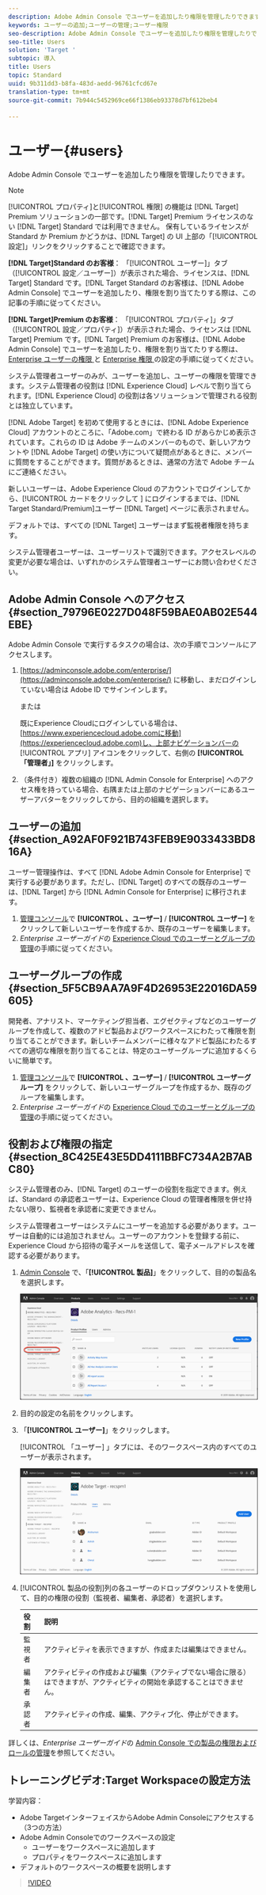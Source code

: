 ```yaml
---
description: Adobe Admin Console でユーザーを追加したり権限を管理したりできます。
keywords: ユーザーの追加;ユーザーの管理;ユーザー権限
seo-description: Adobe Admin Console でユーザーを追加したり権限を管理したりできます。
seo-title: Users
solution: 'Target '
subtopic: 導入
title: Users
topic: Standard
uuid: 9b311dd3-b8fa-483d-aedd-96761cfcd67e
translation-type: tm+mt
source-git-commit: 7b944c5452969ce66f1386eb93378d7bf612beb4

---
```



# ユーザー{#users}

Adobe Admin Console でユーザーを追加したり権限を管理したりできます。

>[!NOTE]
>
>[!UICONTROL プロパティ]と[!UICONTROL 権限] の機能は [!DNL Target] Premium ソリューションの一部です。[!DNL Target] Premium ライセンスのない [!DNL Target] Standard では利用できません。
>保有しているライセンスが Standard か Premium かどうかは、[!DNL Target] の UI 上部の「[!UICONTROL 設定]」リンクをクリックすることで確認できます。
>
>**[!DNL Target]Standard のお客様**： 「[!UICONTROL ユーザー]」タブ（[!UICONTROL 設定／ユーザー]）が表示された場合、ライセンスは、[!DNL Target] Standard です。[!DNL Target Standard のお客様は、[!DNL Adobe Admin Console] でユーザーを追加したり、権限を割り当てたりする際は、この記事の手順に従ってください。
>
>**[!DNL Target]Premium のお客様**： 「[!UICONTROL プロパティ]」タブ（[!UICONTROL 設定／プロパティ]）が表示された場合、ライセンスは [!DNL Target] Premium です。[!DNL Target] Premium のお客様は、[!DNL Adobe Admin Console] でユーザーを追加したり、権限を割り当てたりする際は、[ Enterprise ユーザーの権限 ](/help/administrating-target/c-user-management/property-channel/property-channel.md) と [Enterprise 権限 ](/help/administrating-target/c-user-management/property-channel/properties-overview.md) の設定の手順に従ってください。

システム管理者ユーザーのみが、ユーザーを追加し、ユーザーの権限を管理できます。システム管理者の役割は [!DNL Experience Cloud] レベルで割り当てられます。[!DNL Experience Cloud] の役割は各ソリューションで管理される役割とは独立しています。

[!DNL Adobe Target] を初めて使用するときには、[!DNL Adobe Experience Cloud] アカウントのところに、「Adobe.com」で終わる ID があらかじめ表示されています。これらの ID は Adobe チームのメンバーのもので、新しいアカウントや [!DNL Adobe Target] の使い方について疑問点があるときに、メンバーに質問をすることができます。質問があるときは、通常の方法で Adobe チームにご連絡ください。

新しいユーザーは、Adobe Experience Cloud のアカウントでログインしてから、[!UICONTROL  カードをクリックして ] にログインするまでは、[!DNL Target Standard/Premium]ユーザー [!DNL Target] ページに表示されません。

デフォルトでは、すべての [!DNL Target] ユーザーはまず監視者権限を持ちます。

システム管理者ユーザーは、ユーザーリストで識別できます。アクセスレベルの変更が必要な場合は、いずれかのシステム管理者ユーザーにお問い合わせください。

## Adobe Admin Console へのアクセス {#section_79796E0227D048F59BAE0AB02E544EBE}

Adobe Admin Console で実行するタスクの場合は、次の手順でコンソールにアクセスします。

1. [https://adminconsole.adobe.com/enterprise/](https://adminconsole.adobe.com/enterprise/) に移動し、まだログインしていない場合は Adobe ID でサインインします。

   または

   既にExperience Cloudにログインしている場合は、 [https://www.experiencecloud.adobe.comに移動](https://experiencecloud.adobe.com)し、上部ナビゲーションバーの [!UICONTROL アプリ] アイコンをクリックして、右側の **[!UICONTROL 「管理者」]** をクリックします。

1. （条件付き）複数の組織の [!DNL Admin Console for Enterprise] へのアクセス権を持っている場合、右隅または上部のナビゲーションバーにあるユーザーアバターをクリックしてから、目的の組織を選択します。

## ユーザーの追加 {#section_A92AF0F921B743FEB9E9033433BD816A}

ユーザー管理操作は、すべて [!DNL Adobe Admin Console for Enterprise] で実行する必要があります。ただし、[!DNL Target] のすべての既存のユーザーは、[!DNL Target] から [!DNL Admin Console for Enterprise] に移行されます。

1. [管理コンソール](../../../administrating-target/c-user-management/c-user-management/user-management.md#section_79796E0227D048F59BAE0AB02E544EBE)で **[!UICONTROL 、ユーザー]** / **[!UICONTROL ユーザー]** をクリックして新しいユーザーを作成するか、既存のユーザーを編集します。
1. *Enterprise ユーザーガイド*の [Experience Cloud でのユーザーとグループの管理](https://helpx.adobe.com/enterprise/help/users.html)の手順に従ってください。

## ユーザーグループの作成 {#section_5F5CB9AA7A9F4D26953E22016DA59605}

開発者、アナリスト、マーケティング担当者、エグゼクティブなどのユーザーグループを作成して、複数のアドビ製品およびワークスペースにわたって権限を割り当てることができます。新しいチームメンバーに様々なアドビ製品にわたるすべての適切な権限を割り当てることは、特定のユーザーグループに追加するくらいに簡単です。

1. [管理コンソール](../../../administrating-target/c-user-management/c-user-management/user-management.md#section_79796E0227D048F59BAE0AB02E544EBE)で **[!UICONTROL 、ユーザー]** / **[!UICONTROL ユーザーグループ]** をクリックして、新しいユーザーグループを作成するか、既存のグループを編集します。
1. *Enterprise ユーザーガイド*の [Experience Cloud でのユーザーとグループの管理](https://helpx.adobe.com/enterprise/help/users.html)の手順に従ってください。

## 役割および権限の指定 {#section_8C425E43E5DD4111BBFC734A2B7ABC80}

システム管理者のみ、[!DNL Target] のユーザーの役割を指定できます。例えば、Standard の承認者ユーザーは、Experience Cloud の管理者権限を併せ持たない限り、監視者を承認者に変更できません。

システム管理者ユーザーはシステムにユーザーを追加する必要があります。ユーザーは自動的には追加されません。ユーザーのアカウントを登録する前に、Experience Cloud から招待の電子メールを送信して、電子メールアドレスを確認する必要があります。

1. [Admin Console](../../../administrating-target/c-user-management/c-user-management/user-management.md#section_79796E0227D048F59BAE0AB02E544EBE) で、「**[!UICONTROL 製品]**」をクリックして、目的の製品名を選択します。

   ![「製品」タブ](/help/administrating-target/c-user-management/c-user-management/assets/workspace-new.png)

1. 目的の設定の名前をクリックします。
1. 「**[!UICONTROL ユーザー]**」をクリックします。

   [!UICONTROL 「ユーザー] 」タブには、そのワークスペース内のすべてのユーザーが表示されます。

   ![設定ユーザー](/help/administrating-target/c-user-management/c-user-management/assets/configuration_users-new.png)

1. [!UICONTROL 製品の役割]列の各ユーザーのドロップダウンリストを使用して、目的の権限の役割（監視者、編集者、承認者）を選択します。

   | 役割 | 説明 |
   |--- |--- |
   | 監視者 | アクティビティを表示できますが、作成または編集はできません。 |
   | 編集者 | アクティビティの作成および編集（アクティブでない場合に限る）はできますが、アクティビティの開始を承認することはできません。 |
   | 承認者 | アクティビティの作成、編集、アクティブ化、停止ができます。 |

詳しくは、*Enterprise ユーザーガイド*の [Admin Console での製品の権限およびロールの管理](https://helpx.adobe.com/enterprise/help/manage-permissions-and-roles.html)を参照してください。

## トレーニングビデオ:Target Workspaceの設定方法

学習内容：

* Adobe TargetインターフェイスからAdobe Admin Consoleにアクセスする（3つの方法）
* Adobe Admin Consoleでのワークスペースの設定
   * ユーザーをワークスペースに追加します
   * プロパティをワークスペースに追加します
* デフォルトのワークスペースの概要を説明します

>[!VIDEO](https://video.tv.adobe.com/v/19463/)
